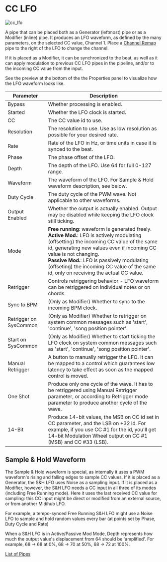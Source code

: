 # CC LFO

![cc_lfo](https://blokas.io/images/midihub/pipes/cc_lfo_hybrid.svg)

A pipe that can be placed both as a Generator (leftmost) pipe or as a Modifier (inline) pipe.
It produces an LFO waveform, as defined by the many parameters,
on the selected CC value, Channel 1. Place a [Channel Remap](channel-remap.md) pipe to the
right of the LFO to change the channel.

If it is placed as a Modifier, it can be synchronized to the beat,
as well as it can apply modulation to previous CC LFO pipes in the pipeline,
and/or to the incoming CC value from the input.

See the preview at the bottom of the the Properties panel to visualize how the LFO waveform looks like.

| Parameter              | Description                    |
| ---------------------- | ------------------------------ |
| Bypass                 | Whether processing is enabled. |
| Started                | Whether the LFO clock is started. |
| CC                     | The CC value id to use. |
| Resolution             | The resolution to use. Use as low resolution as possible for your desired rate. |
| Rate                   | Rate of the LFO in Hz, or time units in case it is synced to the beat. |
| Phase                  | The phase offset of the LFO. |
| Depth                  | The depth of the LFO. Use 64 for full 0-127 range. |
| Waveform               | The waveform of the LFO. For Sample & Hold waveform description, see below. |
| Duty Cycle             | The duty cycle of the PWM wave. Not applicable to other waveforms. |
| Output Enabled         | Whether the output is actually enabled. Output may be disabled while keeping the LFO clock still ticking. |
| Mode                   | **Free running**: waveform is generated freely.<br/>**Active Mod.**: LFO is actively modulating (offsetting) the incoming CC value of the same id, generating new values even if incoming CC value is not changing.<br/>**Passive Mod.**: LFO is passively modulating (offseting) the incoming CC value of the same id, only on receiving the actual CC value. |
| Retrigger              | Controls retriggering behavior - LFO waveform can be retriggered on individual notes or on chords. |
| Sync to BPM            | (Only as Modifier) Whether to sync to the incoming BPM clock. |
| Retrigger on SysCommon | (Only as Modifier) Whether to retrigger on system common messages such as 'start', 'continue', 'song position pointer'. |
| Start on SysCommon     | (Only as Modifier) Whether to start ticking the LFO clock on system common messages such as 'start', 'continue', 'song position pointer'. |
| Manual Retrigger       | A button to manually retrigger the LFO. It can be mapped to a control which guarantees low latency to take effect as soon as the mapped control is moved. |
| One Shot               | Produce only one cycle of the wave. It has to be retriggered using Manual Retrigger parameter, or according to Retrigger mode parameter to produce another cycle of the wave. |
| 14-Bit                 | Produce 14-bit values, the MSB on CC id set in CC parameter, and the LSB on +32 id. For example, if you use CC #1 for the id, you'll get 14-bit Modulation Wheel output on CC #1 (MSB) and CC #33 (LSB). |

## Sample & Hold Waveform

The Sample & Hold waveform is special, as internally it uses a PWM waveform's rising and falling edges to sample CC values.
If it is placed as a Generator, the S&H LFO uses Noise as a sampling input.
If it is placed as a Modifier, however, the S&H LFO needs a CC input in all three of its modes (including Free Running mode).
Here it uses the last received CC value for sampling: this CC input might be direct or modified from an external source, or from another Midihub LFO.

For example, a tempo-synced Free Running S&H LFO might use a Noise LFO to sample and hold random values every bar (at points set by Phase, Duty Cycle and Rate)

When a S&H LFO is in Active/Passive Mod Mode, Depth represents how much the output value's displacement from 64 should be 'amplified'. For example, 68 -> 68 at 0%, 68 -> 70 at 50%, 68 -> 72 at 100%.

<span class="blokas-web-hide">

[List of Pipes](quick-links.md#io-pipes)

</span>
